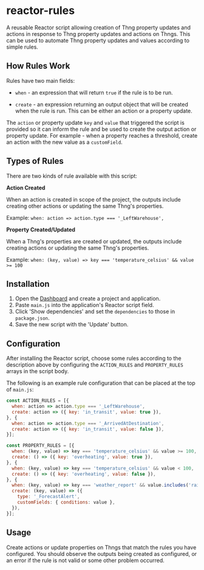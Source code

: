 # reactor-rules

A reusable Reactor script allowing creation of Thng property updates and actions
in response to Thng property updates and actions on Thngs. This can be used to
automate Thng property updates and values according to simple rules.


## How Rules Work

Rules have two main fields:

* `when` - an expression that will return `true` if the rule is to be run.

* `create` - an expression returning an output object that will be created when 
  the rule is run. This can be either an action or a property update.

The `action` or property update `key` and `value` that triggered the script is 
provided so it can inform the rule and be used to create the output action or 
property update. For example - when a property reaches a threshold, create an
action with the new value as a `customField`.


## Types of Rules

There are two kinds of rule available with this script:

**Action Created**

When an action is created in scope of the project, the outputs include creating
other actions or updating the same Thng's properties.

Example: `when: action => action.type === '_LeftWarehouse',`

**Property Created/Updated**

When a Thng's properties are created or updated, the outputs include creating
actions or updating the same Thng's properties.

Example: `when: (key, value) => key === 'temperature_celsius' && value >= 100`


## Installation

1. Open the [Dashboard](https://dashboard.evrythng.com) and create a project and
   application.
2. Paste `main.js` into the application's Reactor script field.
3. Click 'Show dependencies' and set the `dependencies` to those in 
   `package.json`.
4. Save the new script with the 'Update' button.


## Configuration

After installing the Reactor script, choose some rules according to the
description above by configuring the `ACTION_RULES` and `PROPERTY_RULES` arrays
in the script body.

The following is an example rule configuration that can be placed at the top
of `main.js`:

```js
const ACTION_RULES = [{
  when: action => action.type === '_LeftWarehouse',
  create: action => ({ key: 'in_transit', value: true }),
}, {
  when: action => action.type === '_ArrivedAtDestination',
  create: action => ({ key: 'in_transit', value: false }),
}];

const PROPERTY_RULES = [{
  when: (key, value) => key === 'temperature_celsius' && value >= 100,
  create: () => ({ key: 'overheating', value: true }),
}, {
  when: (key, value) => key === 'temperature_celsius' && value < 100,
  create: () => ({ key: 'overheating', value: false }),
}, {
  when: (key, value) => key === 'weather_report' && value.includes('rain'),
  create: (key, value) => ({ 
    type: '_ForecastAlert', 
    customFields: { conditions: value },
  }),
}];
```


## Usage

Create actions or update properties on Thngs that match the rules you have
configured. You should observe the outputs being created as configured, or an 
error if the rule is not valid or some other problem occurred.
